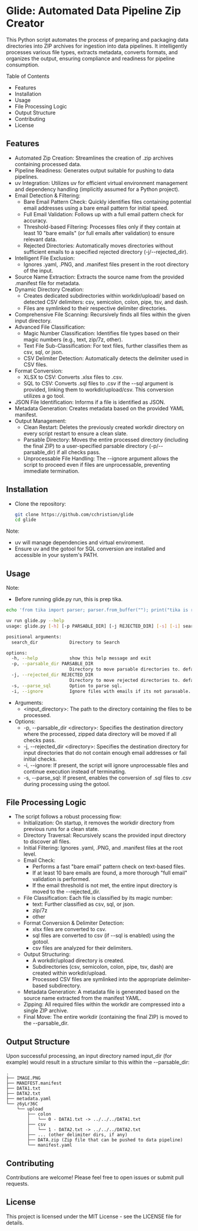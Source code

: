 # Glide: Automated Data Pipeline Zip Creator

This Python script automates the process of preparing and packaging data directories into ZIP archives for ingestion into data pipelines. It intelligently processes various file types, extracts metadata, converts formats, and organizes the output, ensuring compliance and readiness for pipeline consumption.

Table of Contents
- Features
- Installation
- Usage
- File Processing Logic
- Output Structure
- Contributing
- License

## Features

- Automated Zip Creation: Streamlines the creation of .zip archives containing processed data.
- Pipeline Readiness: Generates output suitable for pushing to data pipelines.
- uv Integration: Utilizes uv for efficient virtual environment management and dependency handling (implicitly assumed for a Python project).
- Email Detection & Filtering:
    - Bare Email Pattern Check: Quickly identifies files containing potential email addresses using a bare email pattern for initial speed.
    - Full Email Validation: Follows up with a full email pattern check for accuracy.
    - Threshold-based Filtering: Processes files only if they contain at least 10 "bare emails" (or full emails after validation) to ensure relevant data.
    - Rejected Directories: Automatically moves directories without sufficient emails to a specified rejected directory (-j/--rejected_dir).
- Intelligent File Exclusion:
    - Ignores .yaml, .PNG, and .manifest files present in the root directory of the input.
- Source Name Extraction: Extracts the source name from the provided .manifest file for metadata.
- Dynamic Directory Creation:
    - Creates dedicated subdirectories within workdir/upload/ based on detected CSV delimiters: csv, semicolon, colon, pipe, tsv, and dash.
    - Files are symlinked to their respective delimiter directories.
- Comprehensive File Scanning: Recursively finds all files within the given input directory.
- Advanced File Classification:
    - Magic Number Classification: Identifies file types based on their magic numbers (e.g., text, zip/7z, other).
    - Text File Sub-Classification: For text files, further classifies them as csv, sql, or json.
    - CSV Delimiter Detection: Automatically detects the delimiter used in CSV files.
- Format Conversion:
    - XLSX to CSV: Converts .xlsx files to .csv.
    - SQL to CSV: Converts .sql files to .csv if the --sql argument is provided, linking them to workdir/upload/csv. This conversion utilizes a go tool.
- JSON File Identification: Informs if a file is identified as JSON.
- Metadata Generation: Creates metadata based on the provided YAML manifest.
- Output Management:
    - Clean Restart: Deletes the previously created workdir directory on every script restart to ensure a clean slate.
    - Parsable Directory: Moves the entire processed directory (including the final ZIP) to a user-specified parsable directory (-p/--parsable_dir) if all checks pass.
    - Unprocessable File Handling: The --ignore argument allows the script to proceed even if files are unprocessable, preventing immediate termination.

## Installation

- Clone the repository:
    ```bash
    git clone https://github.com/cchristion/glide
    cd glide
    ```

Note:
- uv will manage dependencies and virtual enviroment.
- Ensure uv and the gotool for SQL conversion are installed and accessible in your system's PATH.

## Usage

Note:
- Before running glide.py run, this is prep tika.
```bash
echo 'from tika import parser; parser.from_buffer(""); print("tika is runing")' | uv run --with tika -
```

```bash
uv run glide.py --help 
usage: glide.py [-h] [-p PARSABLE_DIR] [-j REJECTED_DIR] [-s] [-i] search_dir

positional arguments:
  search_dir            Directory to Search

options:
  -h, --help            show this help message and exit
  -p, --parsable_dir PARSABLE_DIR
                        Directory to move parsable directories to. default: "parsable_dir"
  -j, --rejected_dir REJECTED_DIR
                        Directory to move rejected directories to. default: "rejected_dir"
  -s, --parse_sql       Option to parse sql.
  -i, --ignore          Ignore files with emails if its not parasable.
```
- Arguments:
    - \<input_directory>: The path to the directory containing the files to be processed.
- Options:
    - -p, --parsable_dir \<directory>: Specifies the destination directory where the processed, zipped data directory will be moved if all checks pass.
    - -j, --rejected_dir \<directory>: Specifies the destination directory for input directories that do not contain enough email addresses or fail initial checks.
    - -i, --ignore: If present, the script will ignore unprocessable files and continue execution instead of terminating.
    - -s, --parse_sql: If present, enables the conversion of .sql files to .csv during processing using the gotool.

## File Processing Logic
- The script follows a robust processing flow:
    - Initialization: On startup, it removes the workdir directory from previous runs for a clean state.
    - Directory Traversal: Recursively scans the provided input directory to discover all files.
    - Initial Filtering: Ignores .yaml, .PNG, and .manifest files at the root level.
    - Email Check:
        - Performs a fast "bare email" pattern check on text-based files.
        - If at least 10 bare emails are found, a more thorough "full email" validation is performed.
        - If the email threshold is not met, the entire input directory is moved to the --rejected_dir.
    - File Classification: Each file is classified by its magic number:
        - text: Further classified as csv, sql, or json.
        - zip/7z
        - other
    - Format Conversion & Delimiter Detection:
        - xlsx files are converted to csv.
        - sql files are converted to csv (if --sql is enabled) using the gotool.
        - csv files are analyzed for their delimiters.
    - Output Structuring:
        - A workdir/upload directory is created.
        - Subdirectories (csv, semicolon, colon, pipe, tsv, dash) are created within workdir/upload.
        - Processed CSV files are symlinked into the appropriate delimiter-based subdirectory.
    - Metadata Generation: A metadata file is generated based on the source name extracted from the manifest YAML.
    - Zipping: All required files within the workdir are compressed into a single ZIP archive.
    - Final Move: The entire workdir (containing the final ZIP) is moved to the --parsable_dir.
    
## Output Structure
Upon successful processing, an input directory named input_dir (for example) would result in a structure similar to this within the --parsable_dir:
```
.
├── IMAGE.PNG
├── MANIFEST.manifest
├── DATA1.txt
├── DATA2.txt
├── metadata.yaml
└── z6yLr36C
    └── upload
        ├── colon
        │   └── 0 - DATA1.txt -> ../../../DATA1.txt
        ├── csv
        │   └── 1 - DATA2.txt -> ../../../DATA2.txt
        ├── ... (other delimiter dirs, if any)
        ├── DATA.zip (Zip file that can be pushed to data pipeline)
        └── manifest.yaml
```
## Contributing
Contributions are welcome! Please feel free to open issues or submit pull requests.

## License
This project is licensed under the MIT License - see the LICENSE file for details.